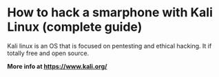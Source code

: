 # How to hack a smarphone with Kali Linux (complete guide)
Kali linux is an OS that is focused on pentesting and ethical hacking. It if totally free and open source.

**More info at https://www.kali.org/**


